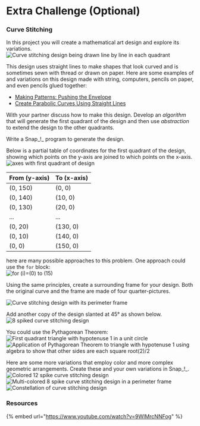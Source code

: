 # Extra Challenge \(Optional\)

### Curve Stitching

In this project you will create a mathematical art design and explore its variations.  
![Curve stitching design being drawn line by line in each quadrant](https://bjc.edc.org/bjc-r/img/3-lists/Astrid_img/AstridAnimation.gif)

This design uses straight lines to make shapes that look curved and is sometimes sewn with thread or drawn on paper. Here are some examples of and variations on this design made with string, computers, pencils on paper, and even pencils glued together:

* [Making Patterns: Pushing the Envelope](https://www.ams.org/publicoutreach/curve-stitching)
* [Create Parabolic Curves Using Straight Lines](https://mathcraft.wonderhowto.com/how-to/create-parabolic-curves-using-straight-lines-0131301/)

With your partner discuss how to make this design. Develop an _algorithm_ that will generate the first quadrant of the design and then use _abstraction_ to extend the design to the other quadrants.

Write a Snap_!_ program to generate the design.

Below is a partial table of coordinates for the first quadrant of the design, showing which points on the y-axis are joined to which points on the x-axis.  
![axes with first quadrant of design](https://bjc.edc.org/bjc-r/img/3-lists/Astrid_img/Q1.png)

| From \(y-axis\) | To \(x-axis\) |
| :--- | :--- |
| \(0, 150\) | \(0, 0\) |
| \(0, 140\) | \(10, 0\) |
| \(0, 130\) | \(20, 0\) |
| ... | ... |
| \(0, 20\) | \(130, 0\) |
| \(0, 10\) | \(140, 0\) |
| \(0, 0\) | \(150, 0\) |

here are many possible approaches to this problem. One approach could use the `for` block:  
![for \(i\)=\(0\) to \(15\)](https://bjc.edc.org/bjc-r/img/3-lists/Astrid_img/forBlock.png)



Using the same principles, create a surrounding frame for your design. Both the original curve and the frame are made of four quarter-pictures.

  
![Curve stitching design with its perimeter frame](https://bjc.edc.org/bjc-r/img/3-lists/Astrid_img/AstridwithPerim.png)

Add another copy of the design slanted at 45° as shown below.  
![8 spiked curve stitching design](https://bjc.edc.org/bjc-r/img/3-lists/Astrid_img/Astrid2.png)

You could use the Pythagorean Theorem:  
![First quadrant triangle with hypotenuse 1 in a unit circle](https://bjc.edc.org/bjc-r/img/3-lists/Astrid_img/Pythagoras1.png) ![Application of Pythagorean Theorem to triangle with hypotenuse 1 using algebra to show that other sides are each square root\(2\)/2](https://bjc.edc.org/bjc-r/img/3-lists/Astrid_img/Pythagoras2.png)

Here are some more variations that employ color and more complex geometric arrangements. Create these and your own variations in Snap_!_.  
![Colored 12 spike curve stitching design](https://bjc.edc.org/bjc-r/img/3-lists/Astrid_img/30-60Astrid.png) ![Multi-colored 8 spike curve stitching design in a perimeter frame](https://bjc.edc.org/bjc-r/img/3-lists/Astrid_img/ColoredAstrid.png) ![Constellation of curve stitching design](https://bjc.edc.org/bjc-r/img/3-lists/Astrid_img/AstridVariation.png)

### Resources

{% embed url="https://www.youtube.com/watch?v=9WlMrcNNFog" %}



